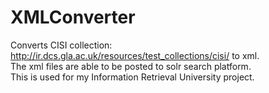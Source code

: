 # XMLConverter
Converts CISI collection: http://ir.dcs.gla.ac.uk/resources/test_collections/cisi/ to xml.<br>
The xml files are able to be posted to solr search platform.<br>
This is used for my Information Retrieval University project.
